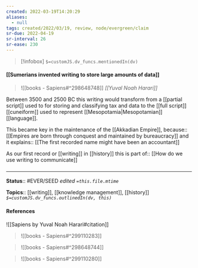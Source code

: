 ```yaml
---
created: 2022-03-19T14:20:29 
aliases:
  - null
tags: created/2022/03/19, review, node/evergreen/claim
sr-due: 2022-04-19
sr-interval: 26
sr-ease: 230
---
```

> [!infobox]
`$=customJS.dv_funcs.mentionedIn(dv)`

#### [[Sumerians invented writing to store large amounts of data]] 

> ![[books - Sapiens#^298648748]]
> <cite>[[Yuval Noah Harari]]</cite>

Between 3500 and 2500 BC this writing would transform from a [[partial script]] used to for storing and classifying tax and data to the [[full script]] [[cuneiform]] used to represent [[Mesopotamia|Mesopotamian]] [[language]].

This became key in the maintenance of the [[Akkadian Empire]], 
because:: [[Empires are born through conquest and maintained by bureaucracy]]
and it
explains:: [[The first recorded name might have been an accountant]]

As our first record or [[writing]] in [[history]] this is 
part of:: [[How do we use writing to communicate]]

### <hr class="footnote"/>

**Status**:: #EVER/SEED 
*edited `=this.file.mtime`*

**Topics**:: [[writing]], [[knowledge management]], [[history]]
*`$=customJS.dv_funcs.outlinedIn(dv, this)`*

#### References

![[Sapiens by Yuval Noah Harari#citation]]

> ![[books - Sapiens#^299110283]]

> ![[books - Sapiens#^298648744]]

> ![[books - Sapiens#^299110280]]
